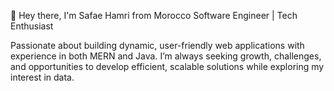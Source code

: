 
👋 Hey there, I'm Safae Hamri from Morocco 
Software Engineer | Tech Enthusiast

Passionate about building dynamic, user-friendly web applications with experience in both MERN and Java. I’m always seeking growth, challenges, and opportunities to develop efficient, scalable solutions while exploring my interest in data.

